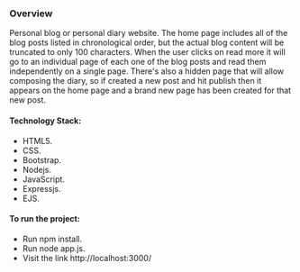 ### Overview

Personal blog or personal diary website. The home page includes all of the blog posts listed in chronological order, but the actual blog content will be truncated to only 100 characters. When the user clicks on read more it will go to an individual page of each one of the blog posts and read them independently on a single page. There's also a hidden page that will allow composing the diary, so if created a new post and hit publish then it appears on the home page and a brand new page has been created for that new post.

#### Technology Stack:

- HTML5.
- CSS.
- Bootstrap.
- Nodejs.
- JavaScript.
- Expressjs.
- EJS.

#### To run the project:

- Run npm install.
- Run node app.js.
- Visit the link http://localhost:3000/
